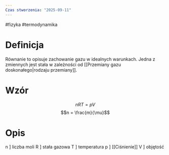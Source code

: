 ```yaml
---
Czas stworzenia: "2025-09-11"
---
```

#fizyka #termodynamika 
# Definicja
Równanie to opisuje zachowanie gazu w idealnych warunkach. Jedna z zmiennych jest stała w zależności od [[Przemiany gazu doskonałego|rodzaju przemiany]].
# Wzór
$$nRT = pV$$
$$n = \frac{m}{\mu}$$
# Opis
n ] liczba moli
R ] stała gazowa
T ] temperatura
p ] [[Ciśnienie]]
V ] objętość